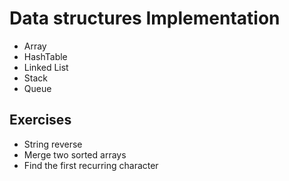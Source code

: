 # Data structures Implementation
* Array
* HashTable
* Linked List
* Stack
* Queue


## Exercises
* String reverse
* Merge two sorted arrays
* Find the first recurring character